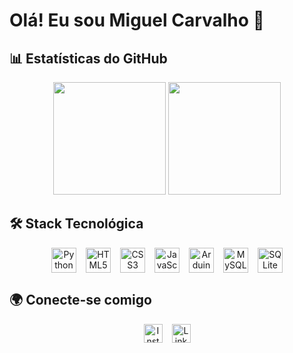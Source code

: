 # Olá! Eu sou Miguel Carvalho 👋

## 📊 Estatísticas do GitHub

<div align="center">
  <!-- Cartão de estatísticas gerais -->
  <img height="180em" src="https://github-readme-stats.vercel.app/api?username=MiguelGamer007&show_icons=true&theme=dracula&include_all_commits=true&count_private=true&hide=prs,issues"/>
  
  <!-- Gráfico de linguagens (incluindo privados) -->
  <img height="180em" src="https://github-readme-stats.vercel.app/api/top-langs/?username=MiguelGamer007&layout=donut-vertical&theme=dracula&hide=html,css&langs_count=6&exclude_repo=github-readme-stats&hide_border=true&card_width=400&size_weight=0.5&count_weight=0.5"/>
</div>

## 🛠️ Stack Tecnológica

<div align="center" style="display: flex; justify-content: center; gap: 15px; flex-wrap: wrap;">
  <img src="https://cdn.jsdelivr.net/gh/devicons/devicon/icons/python/python-original.svg" width="40" height="40" alt="Python"/>
  <img src="https://cdn.jsdelivr.net/gh/devicons/devicon/icons/html5/html5-original.svg" width="40" height="40" alt="HTML5"/>
  <img src="https://cdn.jsdelivr.net/gh/devicons/devicon/icons/css3/css3-original.svg" width="40" height="40" alt="CSS3"/>
  <img src="https://cdn.jsdelivr.net/gh/devicons/devicon/icons/javascript/javascript-original.svg" width="40" height="40" alt="JavaScript"/>
  <img src="https://cdn.jsdelivr.net/gh/devicons/devicon/icons/arduino/arduino-original.svg" width="40" height="40" alt="Arduino"/>
  <img src="https://cdn.jsdelivr.net/gh/devicons/devicon/icons/mysql/mysql-original.svg" width="40" height="40" alt="MySQL"/>
  <img src="https://cdn.jsdelivr.net/gh/devicons/devicon/icons/sqlite/sqlite-original.svg" width="40" height="40" alt="SQLite"/>
</div>

## 🌍 Conecte-se comigo

<div align="center" style="display: flex; justify-content: center; gap: 15px;">
  <a href="https://www.instagram.com/miguel._.sla2">
    <img src="https://upload.wikimedia.org/wikipedia/commons/e/e7/Instagram_logo_2016.svg" width="30" height="30" alt="Instagram"/>
  </a>
  <a href="https://www.linkedin.com/in/miguel-carvalho-5600541a1">
    <img src="https://upload.wikimedia.org/wikipedia/commons/c/ca/LinkedIn_logo_initials.png" width="30" height="30" alt="LinkedIn"/>
  </a>
</div>
